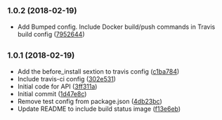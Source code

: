 <a name="1.0.2"></a>
## <small>1.0.2 (2018-02-19)</small>

* Add Bumped config. Include Docker build/push commands in Travis build config ([7952644](https://github.com/leafuk/milight-web/commit/7952644))



<a name="1.0.1"></a>
## <small>1.0.1 (2018-02-19)</small>

* Add the before_install sextion to travis config ([c1ba784](https://github.com/leafuk/milight-web/commit/c1ba784))
* Include travis-ci config ([302e531](https://github.com/leafuk/milight-web/commit/302e531))
* Initial code for API ([3ff311a](https://github.com/leafuk/milight-web/commit/3ff311a))
* Initial commit ([1d47e8c](https://github.com/leafuk/milight-web/commit/1d47e8c))
* Remove test config from package.json ([4db23bc](https://github.com/leafuk/milight-web/commit/4db23bc))
* Update README to include build status image ([f13e6eb](https://github.com/leafuk/milight-web/commit/f13e6eb))



